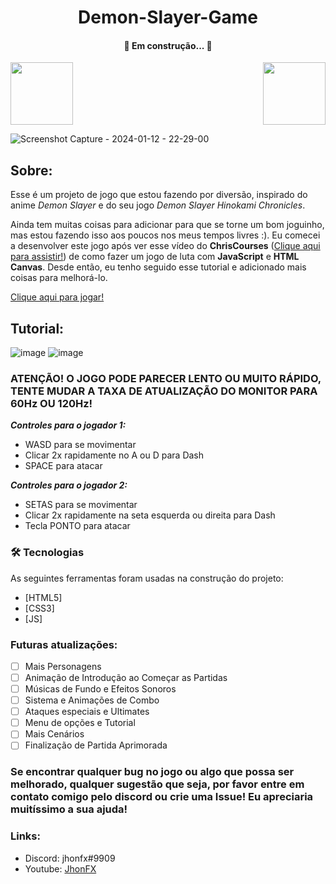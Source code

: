 <h1 align="center">Demon-Slayer-Game</h1>

<h4 align="center"> 
	🚧  Em construção...  🚧
</h4>

<img height="100" src="https://c.tenor.com/jve_fkSYDscAAAAi/anime-nezuko.gif"> <img align="right" height="100" src="https://c.tenor.com/oFyVYx5-aPwAAAAi/demon-slayer.gif">

![Screenshot Capture - 2024-01-12 - 22-29-00](https://github.com/JhonFXA/Demon-Slayer-Game/assets/101012380/31ed8e04-46ba-47b7-aea5-3732ea712f70)

## Sobre:
Esse é um projeto de jogo que estou fazendo por diversão, inspirado do anime *Demon Slayer* e do seu jogo *Demon Slayer Hinokami Chronicles*. 

Ainda tem muitas coisas para adicionar para que se torne um bom joguinho, mas estou fazendo isso aos poucos nos meus tempos livres :).
Eu comecei a desenvolver este jogo após ver esse vídeo do **ChrisCourses** (<a href="https://www.youtube.com/watch?v=vyqbNFMDRGQ&t=12578s&ab_channel=ChrisCourses" target="_blank">Clique aqui para assistir!</a>) de como fazer um jogo de luta com **JavaScript** e **HTML Canvas**. Desde então, eu tenho seguido esse tutorial e adicionado mais coisas para melhorá-lo.

<a href="https://demon-slayer-game-beta.vercel.app/" target="_blank">Clique aqui para jogar!</a>

## Tutorial:
![image](https://github.com/JhonFXA/Demon-Slayer-Game/assets/101012380/9a70b0f9-56dc-40b8-859f-cad0f80378e5)
![image](https://github.com/JhonFXA/Demon-Slayer-Game/assets/101012380/74b7fc5a-e8b1-49db-bd29-d5cd813023c7)

### ATENÇÃO! O JOGO PODE PARECER LENTO OU MUITO RÁPIDO, TENTE MUDAR A TAXA DE ATUALIZAÇÃO DO MONITOR PARA 60Hz OU 120Hz!
***Controles para o jogador 1:***
- WASD para se movimentar
- Clicar 2x rapidamente no A ou D para Dash
- SPACE para atacar

***Controles para o jogador 2:***
- SETAS para se movimentar
- Clicar 2x rapidamente na seta esquerda ou direita para Dash
- Tecla PONTO para atacar

### 🛠 Tecnologias

As seguintes ferramentas foram usadas na construção do projeto:

- [HTML5]
- [CSS3]
- [JS]

### Futuras atualizações:

- [ ] Mais Personagens
- [ ] Animação de Introdução ao Começar as Partidas
- [ ] Músicas de Fundo e Efeitos Sonoros
- [ ] Sistema e Animações de Combo
- [ ] Ataques especiais e Ultimates
- [ ] Menu de opções e Tutorial
- [ ] Mais Cenários
- [ ] Finalização de Partida Aprimorada

### Se encontrar qualquer bug no jogo ou algo que possa ser melhorado, qualquer sugestão que seja, por favor entre em contato comigo pelo discord ou crie uma Issue! Eu apreciaria muitíssimo a sua ajuda!

### Links:
- Discord: jhonfx#9909
- Youtube: <a href="https://www.youtube.com/JhonFX" target="_blank">JhonFX</a>
